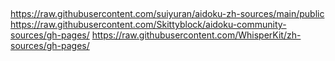 ## 
https://raw.githubusercontent.com/suiyuran/aidoku-zh-sources/main/public
https://raw.githubusercontent.com/Skittyblock/aidoku-community-sources/gh-pages/
https://raw.githubusercontent.com/WhisperKit/zh-sources/gh-pages/

